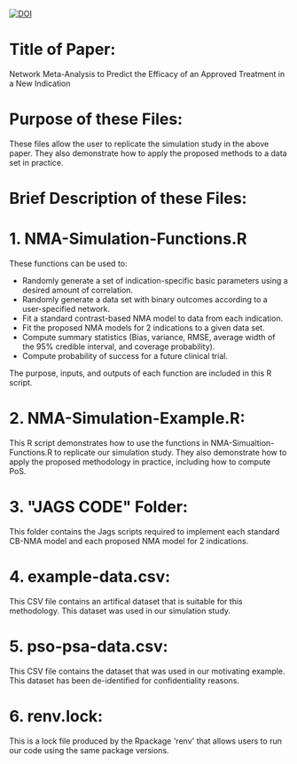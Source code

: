 [![DOI](https://zenodo.org/badge/DOI/10.5281/zenodo.10069879.svg)](https://doi.org/10.5281/zenodo.10069879)

# Title of Paper:
Network Meta-Analysis to Predict the Efficacy of an Approved Treatment in a New Indication

# Purpose of these Files:
These files allow the user to replicate the simulation study in the above paper. They also demonstrate how to apply the proposed methods to a data set in practice. 

# Brief Description of these Files:
# 1. NMA-Simulation-Functions.R
These functions can be used to:
- Randomly generate a set of indication-specific basic parameters using a desired amount of correlation.
- Randomly generate a data set with binary outcomes according to a user-specified network.
- Fit a standard contrast-based NMA model to data from each indication.
- Fit the proposed NMA models for 2 indications to a given data set.
- Compute summary statistics (Bias, variance, RMSE, average width of the 95% credible interval, and coverage probability).
- Compute probability of success for a future clinical trial.  
  
The purpose, inputs, and outputs of each function are included in this R script.

# 2. NMA-Simulation-Example.R:
This R script demonstrates how to use the functions in NMA-Simualtion-Functions.R to replicate our simulation study. They also demonstrate how to apply the proposed methodology in practice, including how to compute PoS. 

# 3. "JAGS CODE" Folder:
This folder contains the Jags scripts required to implement each standard CB-NMA model and each proposed NMA model for 2 indications. 

# 4. example-data.csv:
This CSV file contains an artifical dataset that is suitable for this methodology. This dataset was used in our simulation study.

# 5. pso-psa-data.csv:
This CSV file contains the dataset that was used in our motivating example. This dataset has been de-identified for confidentiality reasons.

# 6. renv.lock:
This is a lock file produced by the Rpackage 'renv' that allows users to run our code using the same package versions.
